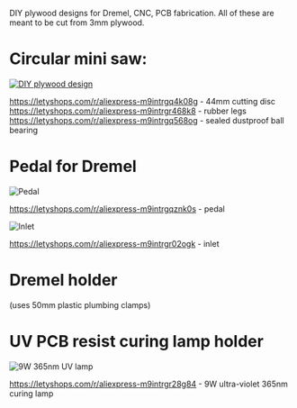 DIY plywood designs for Dremel, CNC, PCB fabrication. All of these are meant to be cut from 3mm plywood.

# Circular mini saw:

[![DIY plywood design](http://img.youtube.com/vi/lyNd7t795UE/0.jpg)](http://www.youtube.com/watch?v=lyNd7t795UE "Dremel micro saw cuts a PCB")

https://letyshops.com/r/aliexpress-m9intrgq4k08g - 44mm cutting disc
https://letyshops.com/r/aliexpress-m9intrgr468k8 - rubber legs
https://letyshops.com/r/aliexpress-m9intrgq568og - sealed dustproof ball bearing

# Pedal for Dremel

![Pedal](https://ae01.alicdn.com/kf/HTB16ynOfBnTBKNjSZPfq6zf1XXau.jpg?width=930&height=550&hash=1480)

https://letyshops.com/r/aliexpress-m9intrgqznk0s - pedal

![Inlet](https://ae01.alicdn.com/kf/HTB1M7ImIwaTBuNjSszfq6xgfpXaM.jpg)

https://letyshops.com/r/aliexpress-m9intrgr02ogk - inlet

# Dremel holder 

(uses 50mm plastic plumbing clamps)

# UV PCB resist curing lamp holder

![9W 365nm UV lamp](http://ae01.alicdn.com/kf/HTB1uMPedBDH8KJjSspnq6zNAVXal.jpg)

https://letyshops.com/r/aliexpress-m9intrgr28g84 - 9W ultra-violet 365nm curing lamp
